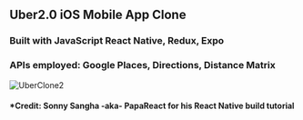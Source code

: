 ## Uber2.0 iOS Mobile App Clone

### Built with JavaScript React Native, Redux, Expo

### APIs employed: Google Places, Directions, Distance Matrix

![UberClone2](https://user-images.githubusercontent.com/72363705/215132569-43b83916-16db-4d8f-a45c-4d3b6c26a037.png)

#### \*Credit: Sonny Sangha -aka- PapaReact for his React Native build tutorial
